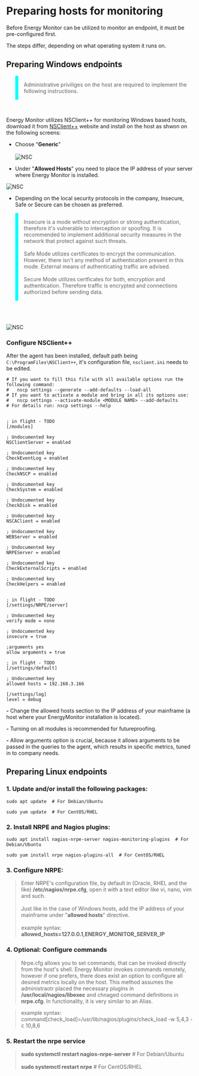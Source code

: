 # Preparing hosts for monitoring

Before Energy Monitor can be utilized to monitor an endpoint, it must be pre-configured first. 

The steps differ, depending on what operating system it runs on. 

## Preparing Windows endpoints

<blockquote style="border-left: 8px solid cyan; padding: 15px;"> Administrative priviliges on the host are required to implement the following instructions. 
</blockquote>
<br>

Energy Monitor utilizes NSClient++ for monitoring Windows based hosts, download it from [NSClient++](https://www.nsclient.org/download/) website and install on the host as shwon on the following screens:

- Choose "**Generic**"
<br></br>
 ![NSC](/media/04_01_nsc_1.png)

- Under "**Allowed Hosts**" you need to place the IP address of your server where Energy Monitor is installed.

![NSC](/media/04_01_nsc_2.png)

- Depending on the local security protocols in the company, Insecure, Safe or Secure can be chosen as preferred. 

<blockquote style="border-left: 8px solid cyan; padding: 15px;"> 
Insecure is a mode without encryption or strong authentication, therefore it's vulnerable to interception or spoofing. It is recommended to implement additional security measures in the network that protect against such threats.
<br></br>
Safe Mode utilizes certificates to encrypt the communication. However, there isn't any method of authentication present in this mode. External means of authenticating traffic are advised. 
<br></br>
Secure Mode utilizes certficates for both, encryption and authentication. Therefore traffic is encrypted and connections authorized before sending data.
</blockquote>
<br></br>

![NSC](/media/04_01_nsc_3.png)


### Configure NSClient++

After the agent has been installed, default path being `C:\ProgramFiles\NSClient++`, it's configuration file, `nsclient.ini` needs to be edited.



````
# If you want to fill this file with all available options run the following command:
#   nscp settings --generate --add-defaults --load-all
# If you want to activate a module and bring in all its options use:
#   nscp settings --activate-module <MODULE NAME> --add-defaults
# For details run: nscp settings --help


; in flight - TODO
[/modules]

; Undocumented key
NSClientServer = enabled

; Undocumented key
CheckEventLog = enabled

; Undocumented key
CheckNSCP = enabled

; Undocumented key
CheckSystem = enabled

; Undocumented key
CheckDisk = enabled

; Undocumented key
NSCAClient = enabled

; Undocumented key
WEBServer = enabled

; Undocumented key
NRPEServer = enabled

; Undocumented key
CheckExternalScripts = enabled

; Undocumented key
CheckHelpers = enabled


; in flight - TODO
[/settings/NRPE/server]

; Undocumented key
verify mode = none

; Undocumented key
insecure = true

;arguments yes
allow arguments = true

; in flight - TODO
[/settings/default]

; Undocumented key
allowed hosts = 192.168.3.166

[/settings/log]
level = debug
````

**-** Change the allowed hosts section to the IP address of your mainframe (a host where your EnergyMonitor installation is located).

**-** Turning on all modules is recommended for futureproofing. 

**-** Allow arguments option is crucial, because it allows arguments to be passed in the queries to the agent, which results in specific metrics, tuned in to company needs. 

## Preparing Linux endpoints

### 1. Update and/or install the following packages:

```
sudo apt update  # For Debian/Ubuntu

sudo yum update  # For CentOS/RHEL
```
### 2. Install NRPE and Nagios plugins:

````
sudo apt install nagios-nrpe-server nagios-monitoring-plugins  # For Debian/Ubuntu

sudo yum install nrpe nagios-plugins-all  # For CentOS/RHEL
````

### 3. Configure NRPE:


> Enter NRPE's configuration file, by default in (Oracle, RHEL and the like) **/etc/nagios/nrpe.cfg**, open it with a text editor like vi, nano, vim and such.
<br></br>
> Just like in the case of Windows hosts, add the IP address of your mainframe under "**allowed hosts**" directive.
<br></br> 
> example syntax: **allowed_hosts=127.0.0.1,ENERGY_MONITOR_SERVER_IP**

### 4. Optional: Configure commands

>Nrpe.cfg allows you to set commands, that can be invoked directly from the host's shell. Energy Monitor invokes commands remotely, however if one prefers, there does exist an option to configure all desired metrics locally on the host. This method assumes the administraotr placed the necessary plugins in **/usr/local/nagios/libexec** and chnaged command definitions in **nrpe.cfg**. In functionality, it is very similar to an Alias.

> example syntax: command[check_load]=/usr/lib/nagios/plugins/check_load -w 5,4,3 -c 10,8,6

### 5. Restart the nrpe service

> **sudo systemctl restart nagios-nrpe-server**  # For Debian/Ubuntu
<br></br>
> **sudo systemctl restart nrpe**  # For CentOS/RHEL


